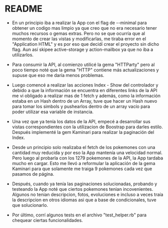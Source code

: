 # README

- En un principio iba a realizar la App con el flag de --minimal para obtener un codigo mas limpio ya que creo que no era
necesario tener muchos recursos o gemas extras. Pero no se que ocurría que al momento de crear las vistas y modificarlas,
me tiraba error en el "Application HTML" y es por eso que decidí crear el proyecto sin dicho flag. Aun así skipee active-storage
y action-mailbox ya que no iba a utilizarlos.

- Para consumir la API, al comienzo utilicé la gema "HTTParty" pero al poco tiempo noté que la gema "HTTP" contiene más actualizaciones y supuse que eso me daría menos problemas.

- Luego comencé a realizar las acciones Index - Show del controlador y debido a que la información se encuentra en diferentes links de la API me vi obligado a realizar mas de 1 fetch y además, como la información estaba en un Hash dentro de un Array, tuve que hacer un Hash nuevo para tomar los simbols y pushearlos dentro de un array vacío para poder utilizar esa variable de instancia.

- Una vez que ya tenía los datos de la API, empecé a desarrollar sus vistas correspondientes con la utilizacion de Boostrap para darles estilo. Después implementé la gem Kaminari para realizar la paginación del Index.

- Desde un principio solo realizaba el fetch de los pokemones con una cantidad muy reducida y por eso la App mantenía una velocidad normal. Pero luego al probarla con los 1279 pokemones de la API, la App tardaba mucho en cargar. Esto me llevó a reformular la aplicación de la gema Kaminari para que solamente me traiga 9 pokemones cada vez que pasamos de página.

- Después, cuando ya tenía las paginaciones solucionadas, probando y testeando la App noté que ciertos pokemones tenian incovenientes. Algunos no tenian descripcion, fotos, evoluciones e incluso a veces traía la descripcion en otros idiomas asi que a base de condicionales, tuve que solucionarlo.

- Por último, corrí algunos tests en el archivo "test_helper.rb" para chequear ciertas funcionalidades.
